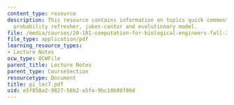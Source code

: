 ```yaml
---
content_type: resource
description: This resource contains information on topics quick comment on uppass,
  probability refresher, jukes-cantor and evolutionary model.
file: /media/courses/20-181-computation-for-biological-engineers-fall-2006/e5f050a2982756b2a5fa9bc18b98f06d_pi_lec7.pdf
file_type: application/pdf
learning_resource_types:
- Lecture Notes
ocw_type: OCWFile
parent_title: Lecture Notes
parent_type: CourseSection
resourcetype: Document
title: pi_lec7.pdf
uid: e5f050a2-9827-56b2-a5fa-9bc18b98f06d
---
```


